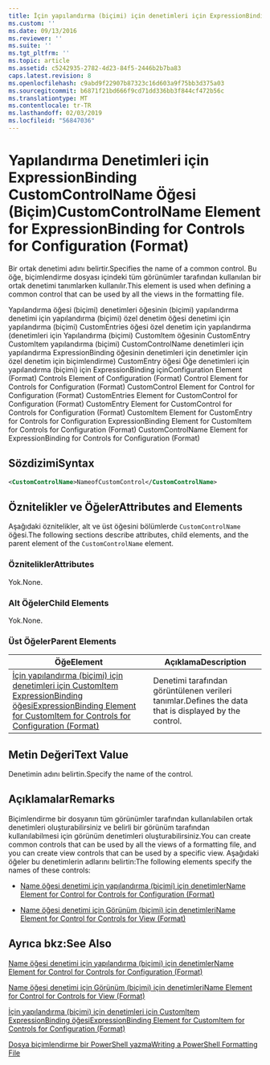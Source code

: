 ```yaml
---
title: İçin yapılandırma (biçimi) için denetimleri için ExpressionBinding CustomControlName öğesi | Microsoft Docs
ms.custom: ''
ms.date: 09/13/2016
ms.reviewer: ''
ms.suite: ''
ms.tgt_pltfrm: ''
ms.topic: article
ms.assetid: c5242935-2782-4d23-84f5-2446b2b7ba83
caps.latest.revision: 8
ms.openlocfilehash: c9abd9f22907b87323c16d603a9f75bb3d375a03
ms.sourcegitcommit: b6871f21bd666f9cd71dd336bb3f844cf472b56c
ms.translationtype: MT
ms.contentlocale: tr-TR
ms.lasthandoff: 02/03/2019
ms.locfileid: "56847036"
---
```

# <a name="customcontrolname-element-for-expressionbinding-for-controls-for-configuration-format"></a><span data-ttu-id="fe8d5-102">Yapılandırma Denetimleri için ExpressionBinding CustomControlName Öğesi (Biçim)</span><span class="sxs-lookup"><span data-stu-id="fe8d5-102">CustomControlName Element for ExpressionBinding for Controls for Configuration (Format)</span></span>

<span data-ttu-id="fe8d5-103">Bir ortak denetimi adını belirtir.</span><span class="sxs-lookup"><span data-stu-id="fe8d5-103">Specifies the name of a common control.</span></span> <span data-ttu-id="fe8d5-104">Bu öğe, biçimlendirme dosyası içindeki tüm görünümler tarafından kullanılan bir ortak denetimi tanımlarken kullanılır.</span><span class="sxs-lookup"><span data-stu-id="fe8d5-104">This element is used when defining a common control that can be used by all the views in the formatting file.</span></span>

<span data-ttu-id="fe8d5-105">Yapılandırma öğesi (biçimi) denetimleri öğesinin (biçimi) yapılandırma denetimi için yapılandırma (biçimi) özel denetim öğesi denetimi için yapılandırma (biçimi) CustomEntries öğesi özel denetim için yapılandırma (denetimleri için Yapılandırma (biçimi) CustomItem öğesinin CustomEntry CustomItem yapılandırma (biçimi) CustomControlName denetimleri için yapılandırma ExpressionBinding öğesinin denetimleri için denetimler için özel denetim için biçimlendirme) CustomEntry öğesi Öğe denetimleri için yapılandırma (biçimi) için ExpressionBinding için</span><span class="sxs-lookup"><span data-stu-id="fe8d5-105">Configuration Element (Format) Controls Element of Configuration (Format) Control Element for Controls for Configuration (Format) CustomControl Element for Control for Configuration (Format) CustomEntries Element for CustomControl for Configuration (Format) CustomEntry Element for CustomControl for Controls for Configuration (Format) CustomItem Element for CustomEntry for Controls for Configuration ExpressionBinding Element for CustomItem for Controls for Configuration (Format) CustomControlName Element for ExpressionBinding for Controls for Configuration (Format)</span></span>

## <a name="syntax"></a><span data-ttu-id="fe8d5-106">Sözdizimi</span><span class="sxs-lookup"><span data-stu-id="fe8d5-106">Syntax</span></span>

```xml
<CustomControlName>NameofCustomControl</CustomControlName>
```

## <a name="attributes-and-elements"></a><span data-ttu-id="fe8d5-107">Öznitelikler ve Öğeler</span><span class="sxs-lookup"><span data-stu-id="fe8d5-107">Attributes and Elements</span></span>

<span data-ttu-id="fe8d5-108">Aşağıdaki öznitelikler, alt ve üst öğesini bölümlerde `CustomControlName` öğesi.</span><span class="sxs-lookup"><span data-stu-id="fe8d5-108">The following sections describe attributes, child elements, and the parent element of the `CustomControlName` element.</span></span>

### <a name="attributes"></a><span data-ttu-id="fe8d5-109">Öznitelikler</span><span class="sxs-lookup"><span data-stu-id="fe8d5-109">Attributes</span></span>

<span data-ttu-id="fe8d5-110">Yok.</span><span class="sxs-lookup"><span data-stu-id="fe8d5-110">None.</span></span>

### <a name="child-elements"></a><span data-ttu-id="fe8d5-111">Alt Öğeler</span><span class="sxs-lookup"><span data-stu-id="fe8d5-111">Child Elements</span></span>

<span data-ttu-id="fe8d5-112">Yok.</span><span class="sxs-lookup"><span data-stu-id="fe8d5-112">None.</span></span>

### <a name="parent-elements"></a><span data-ttu-id="fe8d5-113">Üst Öğeler</span><span class="sxs-lookup"><span data-stu-id="fe8d5-113">Parent Elements</span></span>

|<span data-ttu-id="fe8d5-114">Öğe</span><span class="sxs-lookup"><span data-stu-id="fe8d5-114">Element</span></span>|<span data-ttu-id="fe8d5-115">Açıklama</span><span class="sxs-lookup"><span data-stu-id="fe8d5-115">Description</span></span>|
|-------------|-----------------|
|[<span data-ttu-id="fe8d5-116">İçin yapılandırma (biçimi) için denetimleri için CustomItem ExpressionBinding öğesi</span><span class="sxs-lookup"><span data-stu-id="fe8d5-116">ExpressionBinding Element for CustomItem for Controls for Configuration (Format)</span></span>](./expressionbinding-element-for-customitem-for-controls-for-configuration-format.md)|<span data-ttu-id="fe8d5-117">Denetimi tarafından görüntülenen verileri tanımlar.</span><span class="sxs-lookup"><span data-stu-id="fe8d5-117">Defines the data that is displayed by the control.</span></span>|

## <a name="text-value"></a><span data-ttu-id="fe8d5-118">Metin Değeri</span><span class="sxs-lookup"><span data-stu-id="fe8d5-118">Text Value</span></span>

<span data-ttu-id="fe8d5-119">Denetimin adını belirtin.</span><span class="sxs-lookup"><span data-stu-id="fe8d5-119">Specify the name of the control.</span></span>

## <a name="remarks"></a><span data-ttu-id="fe8d5-120">Açıklamalar</span><span class="sxs-lookup"><span data-stu-id="fe8d5-120">Remarks</span></span>

<span data-ttu-id="fe8d5-121">Biçimlendirme bir dosyanın tüm görünümler tarafından kullanılabilen ortak denetimleri oluşturabilirsiniz ve belirli bir görünüm tarafından kullanılabilmesi için görünüm denetimleri oluşturabilirsiniz.</span><span class="sxs-lookup"><span data-stu-id="fe8d5-121">You can create common controls that can be used by all the views of a formatting file, and you can create view controls that can be used by a specific view.</span></span> <span data-ttu-id="fe8d5-122">Aşağıdaki öğeler bu denetimlerin adlarını belirtin:</span><span class="sxs-lookup"><span data-stu-id="fe8d5-122">The following elements specify the names of these controls:</span></span>

- [<span data-ttu-id="fe8d5-123">Name öğesi denetimi için yapılandırma (biçimi) için denetimler</span><span class="sxs-lookup"><span data-stu-id="fe8d5-123">Name Element for Control for Controls for Configuration (Format)</span></span>](./name-element-for-control-for-controls-for-configuration-format.md)

- [<span data-ttu-id="fe8d5-124">Name öğesi denetimi için Görünüm (biçimi) için denetimleri</span><span class="sxs-lookup"><span data-stu-id="fe8d5-124">Name Element for Control for Controls for View (Format)</span></span>](./name-element-for-control-for-controls-for-view-format.md)

## <a name="see-also"></a><span data-ttu-id="fe8d5-125">Ayrıca bkz:</span><span class="sxs-lookup"><span data-stu-id="fe8d5-125">See Also</span></span>

[<span data-ttu-id="fe8d5-126">Name öğesi denetimi için yapılandırma (biçimi) için denetimler</span><span class="sxs-lookup"><span data-stu-id="fe8d5-126">Name Element for Control for Controls for Configuration (Format)</span></span>](./name-element-for-control-for-controls-for-configuration-format.md)

[<span data-ttu-id="fe8d5-127">Name öğesi denetimi için Görünüm (biçimi) için denetimleri</span><span class="sxs-lookup"><span data-stu-id="fe8d5-127">Name Element for Control for Controls for View (Format)</span></span>](./name-element-for-control-for-controls-for-view-format.md)

[<span data-ttu-id="fe8d5-128">İçin yapılandırma (biçimi) için denetimleri için CustomItem ExpressionBinding öğesi</span><span class="sxs-lookup"><span data-stu-id="fe8d5-128">ExpressionBinding Element for CustomItem for Controls for Configuration (Format)</span></span>](./expressionbinding-element-for-customitem-for-controls-for-configuration-format.md)

[<span data-ttu-id="fe8d5-129">Dosya biçimlendirme bir PowerShell yazma</span><span class="sxs-lookup"><span data-stu-id="fe8d5-129">Writing a PowerShell Formatting File</span></span>](./writing-a-powershell-formatting-file.md)
